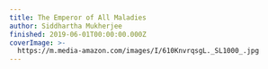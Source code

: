 ```yaml
---
title: The Emperor of All Maladies
author: Siddhartha Mukherjee
finished: 2019-06-01T00:00:00.000Z
coverImage: >-
  https://m.media-amazon.com/images/I/610KnvrqsgL._SL1000_.jpg
---
```

